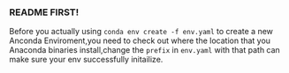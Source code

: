 ### README FIRST!

Before you actually using `conda env create -f env.yaml` to create a new Anconda Enviroment,you need to check out where the location that you Anaconda binaries install,change the `prefix` in `env.yaml` with that path can make sure your env successfully initailize.
